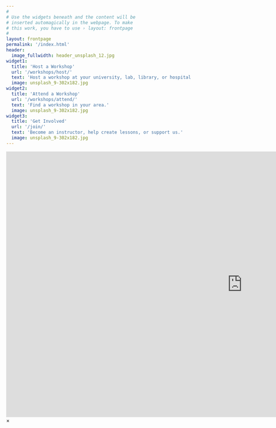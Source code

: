 ```yaml
---
#
# Use the widgets beneath and the content will be
# inserted automagically in the webpage. To make
# this work, you have to use › layout: frontpage
#
layout: frontpage
permalink: '/index.html'
header:
  image_fullwidth: header_unsplash_12.jpg
widget1:
  title: 'Host a Workshop'
  url: '/workshops/host/'
  text: 'Host a workshop at your university, lab, library, or hospital.'
  image: unsplash_9-302x182.jpg
widget2:
  title: 'Attend a Workshop'
  url: '/workshops/attend/'
  text: 'Find a workshop in your area.'
  image: unsplash_9-302x182.jpg
widget3:
  title: 'Get Involved'
  url: '/join/'
  text: 'Become an instructor, help create lessons, or support us.'
  image: unsplash_9-302x182.jpg
---
```


<div id="videoModal" class="reveal-modal large" data-reveal="">
  <div class="flex-video widescreen vimeo" style="display: block;">
    <iframe width="1280" height="720" src="https://www.youtube.com/embed/3b5zCFSmVvU" frameborder="0" allowfullscreen></iframe>
  </div>
  <a class="close-reveal-modal">&#215;</a>
</div>
